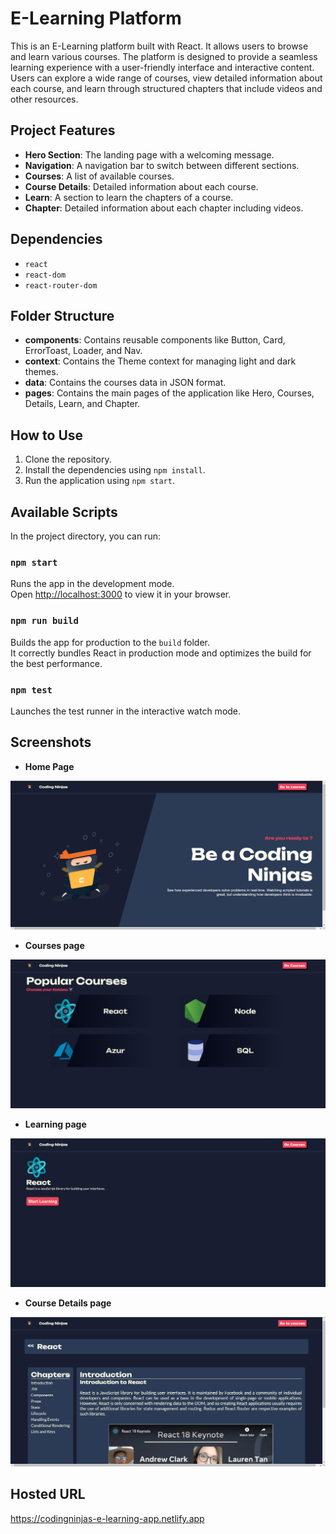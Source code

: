 # E-Learning Platform

This is an E-Learning platform built with React. It allows users to browse and learn various courses. The platform is designed to provide a seamless learning experience with a user-friendly interface and interactive content. Users can explore a wide range of courses, view detailed information about each course, and learn through structured chapters that include videos and other resources. 

## Project Features

- **Hero Section**: The landing page with a welcoming message.
- **Navigation**: A navigation bar to switch between different sections.
- **Courses**: A list of available courses.
- **Course Details**: Detailed information about each course.
- **Learn**: A section to learn the chapters of a course.
- **Chapter**: Detailed information about each chapter including videos.

## Dependencies

- `react`
- `react-dom`
- `react-router-dom`

## Folder Structure

- **components**: Contains reusable components like Button, Card, ErrorToast, Loader, and Nav.
- **context**: Contains the Theme context for managing light and dark themes.
- **data**: Contains the courses data in JSON format.
- **pages**: Contains the main pages of the application like Hero, Courses, Details, Learn, and Chapter.

## How to Use

1. Clone the repository.
2. Install the dependencies using `npm install`.
3. Run the application using `npm start`.

## Available Scripts

In the project directory, you can run:

### `npm start`

Runs the app in the development mode.\
Open [http://localhost:3000](http://localhost:3000) to view it in your browser.

### `npm run build`

Builds the app for production to the `build` folder.\
It correctly bundles React in production mode and optimizes the build for the best performance.

### `npm test`

Launches the test runner in the interactive watch mode.

## Screenshots

- **Home Page**

![Home Page](./assets/home.png)

- **Courses page**

![Courses Page](./assets/courses.png)

- **Learning page**

![Learn Page](./assets/learn.png)

- **Course Details page**

![Course Details Page](./assets/course-details.png)

## Hosted URL

https://codingninjas-e-learning-app.netlify.app